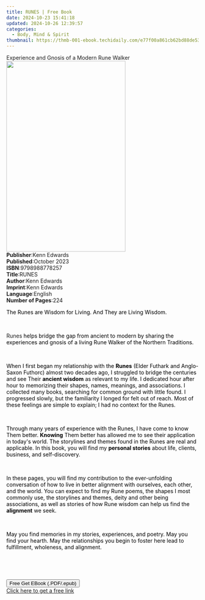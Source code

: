 ```yaml
---
title: RUNES | Free Book
date: 2024-10-23 15:41:18
updated: 2024-10-26 12:39:57
categories:
  - Body, Mind & Spirit
thumbnail: https://thmb-001-ebook.techidaily.com/e77f00a861cb62bd88de53ec179b8e09b14da9ad20d75c16261425533ba0643d.jpg
---
```

<main id="book-container">
  <div class="flex flex-col">
    <div class="book-brief flex-1 py-6 px-4 sm:p-6 md:py-10 md:px-8">
      <!-- brief-->
      <div class="book-brief-main">
        Experience and Gnosis of a Modern Rune Walker
      </div>
    </div>
    <div
      class="book-meta-info flex-1 grid gap-4 col-start-1 col-end-3 row-start-1 sm:mb-6 sm:grid-cols-4 lg:gap-6 lg:col-start-2 lg:row-end-6 lg:row-span-6 lg:mb-0"
    >
      <div
        class="book-meta-info-left place-content-center mt-4 p-4 text-sm leading-6 col-start-2 col-span-2 dark:text-slate-400"
      >
        <img
          class="w-full h-500 object-cover rounded-lg sm:h-255 sm:col-span-2 lg:col-span-full"
          src="https://img-001-ebook.techidaily.com/8b9c0a5159999b957d553a0180089019dcc8afcd9a07a01a5f746143d8caa97d.jpg"
          alt=""
          width="312"
          height="500"
        />
      </div>
      <div
        class="book-meta-info-right mt-2 col-start-1 row-start-2 col-span-3 self-center"
      >
        <!-- meta data  -->
        <div class="flex flex-col px-4 md:px-8">
          <div class="flex-1">
            <strong>Publisher</strong>:<span class="px-2">Kenn Edwards</span>
          </div>
          <div class="flex-1">
            <strong>Published</strong>:<span class="px-2">October 2023</span>
          </div>
          <div class="flex-1">
            <strong>ISBN</strong>:<span class="px-2">9798988778257</span>
          </div>
          <div class="flex-1">
            <strong>Title</strong>:<span class="px-2">RUNES</span>
          </div>
          <div class="flex-1">
            <strong>Author</strong>:<span class="px-2">Kenn Edwards</span>
          </div>
          <div class="flex-1">
            <strong>Imprint</strong>:<span class="px-2">Kenn Edwards</span>
          </div>
          <div class="flex-1">
            <strong>Language</strong>:<span class="px-2">English</span>
          </div>
          <div class="flex-1">
            <strong>Number of Pages</strong>:<span class="px-2">224</span>
          </div>
        </div>
      </div>
    </div>
    <div class="book-description flex-1 py-6 px-4 sm:p-6 md:py-10 md:px-8">
      <div class="book-description-main">
        <div accordion-content="" id="description">
          <p>
            <span
              style="background-color: rgba(0, 0, 0, 0); color: rgb(0, 0, 0)"
              >The Runes are Wisdom for Living. And They are Living
              Wisdom.</span
            >
          </p>
          <p><br /></p>
          <p>
            Runes<span
              style="background-color: rgba(0, 0, 0, 0); color: rgb(0, 0, 0)"
            >
              helps bridge the gap from ancient to modern by sharing the
              experiences and gnosis of a living Rune Walker of the Northern
              Traditions.</span
            >
          </p>
          <p><br /></p>
          <p>
            <span
              style="background-color: rgba(0, 0, 0, 0); color: rgb(0, 0, 0)"
              >When I first began my relationship with the </span
            ><strong
              style="background-color: rgba(0, 0, 0, 0); color: rgb(0, 0, 0)"
              >Runes</strong
            ><span
              style="background-color: rgba(0, 0, 0, 0); color: rgb(0, 0, 0)"
            >
              (Elder Futhark and Anglo-Saxon Futhorc) almost two decades ago, I
              struggled to bridge the centuries and see Their </span
            ><strong
              style="background-color: rgba(0, 0, 0, 0); color: rgb(0, 0, 0)"
              >ancient wisdom</strong
            ><span
              style="background-color: rgba(0, 0, 0, 0); color: rgb(0, 0, 0)"
            >
              as relevant to my life. I dedicated hour after hour to memorizing
              their shapes, names, meanings, and associations. I collected many
              books, searching for common ground with little found. I progressed
              slowly, but the familiarity I longed for felt out of reach. Most
              of these feelings are simple to explain; I had no context for the
              Runes.&nbsp;</span
            >
          </p>
          <p><br /></p>
          <p>
            <span
              style="background-color: rgba(0, 0, 0, 0); color: rgb(0, 0, 0)"
              >Through many years of experience with the Runes, I have come to
              know Them better. </span
            ><strong
              style="background-color: rgba(0, 0, 0, 0); color: rgb(0, 0, 0)"
              >Knowing</strong
            ><span
              style="background-color: rgba(0, 0, 0, 0); color: rgb(0, 0, 0)"
            >
              Them better has allowed me to see their application in today's
              world. The storylines and themes found in the Runes are real and
              applicable. In this book, you will find my </span
            ><strong
              style="background-color: rgba(0, 0, 0, 0); color: rgb(0, 0, 0)"
              >personal stories</strong
            ><span
              style="background-color: rgba(0, 0, 0, 0); color: rgb(0, 0, 0)"
            >
              about life, clients, business, and self-discovery.&nbsp;</span
            >
          </p>
          <p><br /></p>
          <p>
            <span
              style="background-color: rgba(0, 0, 0, 0); color: rgb(0, 0, 0)"
              >In these pages, you will find my contribution to the
              ever-unfolding conversation of how to live in better alignment
              with ourselves, each other, and the world. You can expect to find
              my Rune poems, the shapes I most commonly use, the storylines and
              themes, deity and other being associations, as well as stories of
              how Rune wisdom can help us find the </span
            ><strong
              style="background-color: rgba(0, 0, 0, 0); color: rgb(0, 0, 0)"
              >alignment</strong
            ><span
              style="background-color: rgba(0, 0, 0, 0); color: rgb(0, 0, 0)"
            >
              we seek.</span
            >
          </p>
          <p><br /></p>
          <p>
            <span
              style="background-color: rgba(0, 0, 0, 0); color: rgb(0, 0, 0)"
              >May you find memories in my stories, experiences, and poetry. May
              you find your hearth. May the relationships you begin to foster
              here lead to fulfillment, wholeness, and alignment.&nbsp;</span
            >
          </p>
          <p><br /></p>
          <p><br /></p>
        </div>
        <div class="accordion-fader"></div>
      </div>
    </div>
    <div class="book-excerpts flex-1 py-6 px-4 sm:p-6 md:py-10 md:px-8"></div>
    <div
      class="book-about-author flex-1 py-6 px-4 sm:p-6 md:py-10 md:px-8"
    ></div>
    <div class="book-free-get flex-1 py-6 px-4 sm:p-6 md:py-10 md:px-8">
      <button
        id="btn-free-get"
        class="bg-blue-500 hover:bg-blue-700 text-white font-bold py-2 px-4 rounded"
      >
        Free Get EBook (.PDF/.epub)
      </button>
      <div id="countdown-display" class="px-2 text-lg mt-2"></div>
      <a
        id="free-link"
        class="hidden bg-blue-500 hover:bg-blue-700 text-white font-bold py-2 px-4 rounded"
        href="https://www.ebooks.com/en-us/book/210918911/runes/kenn-edwards/"
        target="_blank"
        >Click here to get a free link</a
      >
    </div>
    <script>
      let countdownTime = 0;
      let countdownInterval = null;
      document
        .getElementById('btn-free-get')
        .addEventListener('click', startCountdown);
      function startCountdown() {
        countdownTime = new Date().getTime() + 60000 * 3;
        countdownInterval = setInterval(updateCountdown, 1000);
        document.getElementById('btn-free-get').disabled = true;
        document
          .getElementById('btn-free-get')
          .classList.add('bg-gray-500', 'cursor-not-allowed');
      }
      function updateCountdown() {
        let currentTime = new Date().getTime();
        let timeLeft = countdownTime - currentTime;
        let secondsLeft = Math.floor(timeLeft / 1000);
        document.getElementById('countdown-display').innerHTML =
          `Remaining time: ${secondsLeft} seconds.`;
        if (secondsLeft <= 0) {
          clearInterval(countdownInterval);
          document.getElementById('btn-free-get').classList.add('hidden');
          document.getElementById('free-link').classList.remove('hidden');
          document.getElementById('countdown-display').innerHTML = '';
        }
      }
    </script>
  </div>
</main>
